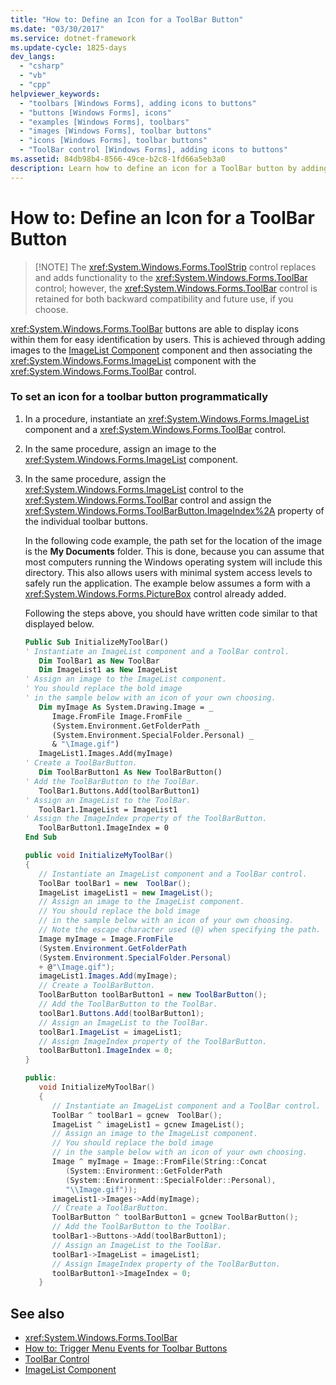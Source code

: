 ```yaml
---
title: "How to: Define an Icon for a ToolBar Button"
ms.date: "03/30/2017"
ms.service: dotnet-framework
ms.update-cycle: 1825-days
dev_langs:
  - "csharp"
  - "vb"
  - "cpp"
helpviewer_keywords:
  - "toolbars [Windows Forms], adding icons to buttons"
  - "buttons [Windows Forms], icons"
  - "examples [Windows Forms], toolbars"
  - "images [Windows Forms], toolbar buttons"
  - "icons [Windows Forms], toolbar buttons"
  - "ToolBar control [Windows Forms], adding icons to buttons"
ms.assetid: 84db98b4-8566-49ce-b2c8-1fd66a5eb3a0
description: Learn how to define an icon for a ToolBar button by adding images to the ImageList component and then associating that component with the ToolBar control.
---
```

# How to: Define an Icon for a ToolBar Button
>
> [!NOTE]
> The <xref:System.Windows.Forms.ToolStrip> control replaces and adds functionality to the <xref:System.Windows.Forms.ToolBar> control; however, the <xref:System.Windows.Forms.ToolBar> control is retained for both backward compatibility and future use, if you choose.

<xref:System.Windows.Forms.ToolBar> buttons are able to display icons within them for easy identification by users. This is achieved through adding images to the [ImageList Component](imagelist-component-windows-forms.md) component and then associating the <xref:System.Windows.Forms.ImageList> component with the <xref:System.Windows.Forms.ToolBar> control.

### To set an icon for a toolbar button programmatically

1. In a procedure, instantiate an <xref:System.Windows.Forms.ImageList> component and a <xref:System.Windows.Forms.ToolBar> control.

2. In the same procedure, assign an image to the <xref:System.Windows.Forms.ImageList> component.

3. In the same procedure, assign the <xref:System.Windows.Forms.ImageList> control to the <xref:System.Windows.Forms.ToolBar> control and assign the <xref:System.Windows.Forms.ToolBarButton.ImageIndex%2A> property of the individual toolbar buttons.

     In the following code example, the path set for the location of the image is the **My Documents** folder. This is done, because you can assume that most computers running the Windows operating system will include this directory. This also allows users with minimal system access levels to safely run the application. The example below assumes a form with a <xref:System.Windows.Forms.PictureBox> control already added.

     Following the steps above, you should have written code similar to that displayed below.

    ```vb
    Public Sub InitializeMyToolBar()
    ' Instantiate an ImageList component and a ToolBar control.
       Dim ToolBar1 as New ToolBar
       Dim ImageList1 as New ImageList
    ' Assign an image to the ImageList component.
    ' You should replace the bold image
    ' in the sample below with an icon of your own choosing.
       Dim myImage As System.Drawing.Image = _
          Image.FromFile Image.FromFile _
          (System.Environment.GetFolderPath _
          (System.Environment.SpecialFolder.Personal) _
          & "\Image.gif")
       ImageList1.Images.Add(myImage)
    ' Create a ToolBarButton.
       Dim ToolBarButton1 As New ToolBarButton()
    ' Add the ToolBarButton to the ToolBar.
       ToolBar1.Buttons.Add(toolBarButton1)
    ' Assign an ImageList to the ToolBar.
       ToolBar1.ImageList = ImageList1
    ' Assign the ImageIndex property of the ToolBarButton.
       ToolBarButton1.ImageIndex = 0
    End Sub
    ```

    ```csharp
    public void InitializeMyToolBar()
    {
       // Instantiate an ImageList component and a ToolBar control.
       ToolBar toolBar1 = new  ToolBar();
       ImageList imageList1 = new ImageList();
       // Assign an image to the ImageList component.
       // You should replace the bold image
       // in the sample below with an icon of your own choosing.
       // Note the escape character used (@) when specifying the path.
       Image myImage = Image.FromFile
       (System.Environment.GetFolderPath
       (System.Environment.SpecialFolder.Personal)
       + @"\Image.gif");
       imageList1.Images.Add(myImage);
       // Create a ToolBarButton.
       ToolBarButton toolBarButton1 = new ToolBarButton();
       // Add the ToolBarButton to the ToolBar.
       toolBar1.Buttons.Add(toolBarButton1);
       // Assign an ImageList to the ToolBar.
       toolBar1.ImageList = imageList1;
       // Assign ImageIndex property of the ToolBarButton.
       toolBarButton1.ImageIndex = 0;
    }
    ```

    ```cpp
    public:
       void InitializeMyToolBar()
       {
          // Instantiate an ImageList component and a ToolBar control.
          ToolBar ^ toolBar1 = gcnew  ToolBar();
          ImageList ^ imageList1 = gcnew ImageList();
          // Assign an image to the ImageList component.
          // You should replace the bold image
          // in the sample below with an icon of your own choosing.
          Image ^ myImage = Image::FromFile(String::Concat
             (System::Environment::GetFolderPath
             (System::Environment::SpecialFolder::Personal),
             "\\Image.gif"));
          imageList1->Images->Add(myImage);
          // Create a ToolBarButton.
          ToolBarButton ^ toolBarButton1 = gcnew ToolBarButton();
          // Add the ToolBarButton to the ToolBar.
          toolBar1->Buttons->Add(toolBarButton1);
          // Assign an ImageList to the ToolBar.
          toolBar1->ImageList = imageList1;
          // Assign ImageIndex property of the ToolBarButton.
          toolBarButton1->ImageIndex = 0;
       }
    ```

## See also

- <xref:System.Windows.Forms.ToolBar>
- [How to: Trigger Menu Events for Toolbar Buttons](how-to-trigger-menu-events-for-toolbar-buttons.md)
- [ToolBar Control](toolbar-control-windows-forms.md)
- [ImageList Component](imagelist-component-windows-forms.md)
